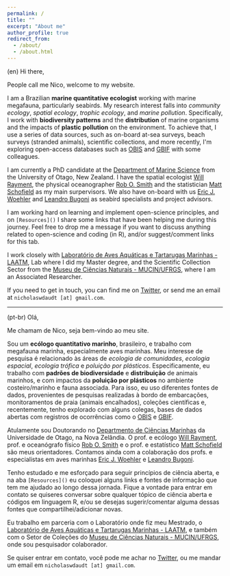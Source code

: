 ```yaml
---
permalink: /
title: ""
excerpt: "About me"
author_profile: true
redirect_from: 
  - /about/
  - /about.html
---
```


(en) Hi there,

People call me Nico, welcome to my website. 

I am a Brazilian **marine quantitative ecologist** working with marine megafauna, particularly seabirds. My research interest falls into *community ecology*, *spatial ecology*, *trophic ecology*, and *marine pollution*. Specifically, I work with **biodiversity patterns** and the **distribution** of marine organisms and the impacts of **plastic pollution** on the environment. To achieve that, I use a series of data sources, such as on-board at-sea surveys, beach surveys (stranded animals), scientific collections, and more recently, I'm exploring open-access databases such as [OBIS](https://obis.org/) and [GBIF](https://www.gbif.org/) with some colleagues. 

I am currently a PhD candidate at the [Department of Marine Science](https://www.otago.ac.nz/marinescience/index.html) from the University of Otago, New Zealand. I have the spatial ecologist [Will Rayment](https://www.otago.ac.nz/marinescience/people/staff/willrayment.html), the physical oceanographer [Rob O. Smith](https://www.otago.ac.nz/marinescience/people/staff/otago664247.html) and the statistician [Matt Schofield](https://www.stats.otago.ac.nz/?people=matthew_schofield) as my main surpervisors. We also have on-board with us [Eric J. Woehler](https://www.researchgate.net/profile/Eric-Woehler) and [Leandro Bugoni](https://www.researchgate.net/profile/Leandro-Bugoni) as seabird specialists and project advisors.

I am working hard on learning and implement open-science principles, and on `[Resources]()` I share some links that have been helping me during this journey. Feel free to drop me a message if you want to discuss anything related to open-science and coding (in R), and/or suggest/comment links for this tab.

I work closely with [Laboratório de Aves Aquáticas e Tartarugas Marinhas - LAATM](https://laatm.furg.br/), Lab where I did my Master degree, and the Scientific Collection Sector from the [Museu de Ciências Naturais - MUCIN/UFRGS](https://www.ufrgs.br/mucin), where I am an Associated Researcher.

If you need to get in touch, you can find me on [Twitter](https://twitter.com/NWDaudt), or send me an email at `nicholaswdaudt [at] gmail.com`.

-----------

(pt-br)  Olá,

Me chamam de Nico, seja bem-vindo ao meu site.

Sou um **ecólogo quantitativo marinho**, brasileiro, e trabalho com megafauna marinha, especialmente aves marinhas. Meu interesse de pesquisa é relacionado às áreas de *ecologia de comunidades*, *ecologia espacial*, *ecologia trófica* e *poluição por plásticos*. Especificamente, eu trabalho com **padrões de biodiversidade** e **distribuição** de animais marinhos, e com impactos da **poluição por plásticos** no ambiente costeiro/marinho e fauna associada. Para isso, eu uso diferentes fontes de dados, provenientes de pesquisas realizadas à bordo de embarcações, monitoramentos de praia (animais encalhados), coleções científicas e, recentemente, tenho explorado com alguns colegas, bases de dados abertas com registros de ocorrências como o [OBIS](https://obis.org/) e [GBIF](https://www.gbif.org/).

Atulamente sou Doutorando no [Departmento de Ciências Marinhas](https://www.otago.ac.nz/marinescience/index.html) da Universidade de Otago, na Nova Zelândia. O prof. e ecólogo [Will Rayment](https://www.otago.ac.nz/marinescience/people/staff/willrayment.html), prof. e oceanógrafo físico [Rob O. Smith](https://www.otago.ac.nz/marinescience/people/staff/otago664247.html) e o prof. e estatístico [Matt Schofield](https://www.stats.otago.ac.nz/?people=matthew_schofield) são meus orientadores. Contamos ainda com a colaboração dos profs. e especialistas em aves marinhas [Eric J. Woehler](https://www.researchgate.net/profile/Eric-Woehler) e [Leandro Bugoni](https://www.researchgate.net/profile/Leandro-Bugoni).

Tenho estudado e me esforçado para seguir princípios de ciência aberta, e na aba `[Resources]()` eu coloquei alguns links e fontes de informação que tem me ajudado ao longo dessa jornada. Fique a vontade para entrar em contato se quiseres conversar sobre qualquer tópico de ciência aberta e códigos em linguagem R, e/ou se desejas sugerir/comentar alguma dessas fontes que compartilhei/adicionar novas.

Eu trabalho em parceria com o Laboratório onde fiz meu Mestrado, o [Laboratório de Aves Aquáticas e Tartarugas Marinhas - LAATM](https://laatm.furg.br/), e também com o Setor de Coleções do [Museu de Ciências Naturais - MUCIN/UFRGS](https://www.ufrgs.br/mucin), onde sou pesquisador colaborador.

Se quiser entrar em contato, você pode me achar no [Twitter](https://twitter.com/NWDaudt), ou me mandar um email em `nicholaswdaudt [at] gmail.com`.
